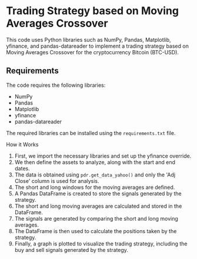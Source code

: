 # Trading Strategy based on Moving Averages Crossover

This code uses Python libraries such as NumPy, Pandas, Matplotlib, yfinance, and pandas-datareader to implement a trading strategy based on Moving Averages Crossover for the cryptocurrency Bitcoin (BTC-USD).

## Requirements

The code requires the following libraries:

- NumPy
- Pandas
- Matplotlib
- yfinance
- pandas-datareader

The required libraries can be installed using the `requirements.txt` file.

How it Works

1. First, we import the necessary libraries and set up the yfinance override.
2. We then define the assets to analyze, along with the start and end dates.
3. The data is obtained using `pdr.get_data_yahoo()` and only the 'Adj Close' column is used for analysis.
4. The short and long windows for the moving averages are defined.
5. A Pandas DataFrame is created to store the signals generated by the strategy.
6. The short and long moving averages are calculated and stored in the DataFrame.
7. The signals are generated by comparing the short and long moving averages.
8. The DataFrame is then used to calculate the positions taken by the strategy.
9. Finally, a graph is plotted to visualize the trading strategy, including the buy and sell signals generated by the strategy.
